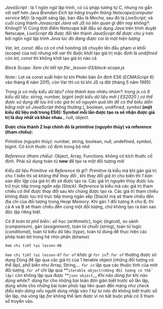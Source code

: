 <!-- 1. JavaScript là gì? -->

_JavaScript_ : là 1 ngôn ngữ lập trình, có cú pháp tương tự C, nhưng nó gần với self hơn Java
_Brendan Eich tại hãng truyền thông Netscape(computer service Mỹ)_: là người sáng lập, ban đầu là _Mocha_, sau đó là _LiveScript_, và cuối cùng thành _Javascript_
_Java với JS nó liên quan gì đến nay không?_: Không!!! Vì Cùng thời điểm _Netscape_ bắt đầu sử dụng _Java_ trên trình duyệt Netscape, _LiveScript_ đã được đổi tên thành _JavaScript_ _để được chú ý_ hơn bởi ngôn ngữ lập trình _Java lúc đó đang được coi là một hiện tượng_

<!-- 3. Hoisting, Block Scope và Khai báo biến: Var, Let, Const trong JavaScript -->

_Var, let, const_: đều có cơ chế hoisting (di chuyển lến đầu phạm vi khối (scope) của nó) nhưng với _var_ thì được khởi tạo giá trị mặc định là _undifined_ còn _let, const_ thì không khởi tạo giá trị nào cả

_Block Scope_: _Xem chi tiết tại file \_lesson-03/block-scope.js_

_Note:_: Let và const xuất hiện từ khi Phiên bản ổn định ES6 (_ECMAScript 6_) vào tháng 6 năm 2015, còn Var thì có từ khi JS ra đời (tháng 5 năm 1995)

<!-- 4. Những kiểu dữ liệu cốt lõi quan trọng: Primitive (nguyên thủy) & Reference (tham chiếu) -->

_Trong js có mấy kiểu dữ liệu? chia thành bao nhiêu nhóm?_: trong js có _8 kiểu dữ liệu_:
string,
number,
bigint (_một kiểu dữ liệu mới ( ES2020 ) có thể được sử dụng để lưu trữ các giá trị số nguyên quá lớn để có thể biểu diễn bằng một số JavaScript thông thường._),
boolean,
undifined,
symbol **(một kiểu dữ liệu mới trong ES6): Symbol mỗi lần được tạo ra sẽ nhận được giá trị là duy nhất và khác nhau.**,
null,
object.

**Được chia thành 2 loại chính đó là primitive (nguyên thủy) và reference (tham chiếu):**

_Primitive (nguyên thủy)_: number, string, boolean, null, undefined, symbol, bigint. Có kích thước cố định trong bộ nhớ

_Reference (tham chiếu)_: Object, Array, Functions. không có kích thước cố định. Phải sử dụng toán từ **new** để tạo ra một đối tượng mới

_Kiểu dữ liệu Primitive và Reference là gì?_:
_Primitive_ là kiểu mà khi gán giá trị cho 1 biến thì sẽ _không thể thay đổi_ , khi _thay đổi giá trị_ cho biến thì _1 bản sao độc lập_ của giá trị đó sẽ được tạo ra. Các giá trị nguyên thủy được lưu trữ trực tiếp trong _ngăn xếp (Stack)_.
_Reference_ là kiểu mà các giá trị tham chiếu _có thể được thay đổi_ sau khi chúng được tạo ra. Các giá trị tham chiếu không được lưu trữ trực tiếp trong ngăn xếp (Stack) mà sẽ tham chiếu đến địa chỉ của đối tượng trong _Heap Memory_. Khi gán 1 đối tượng A cho B, thì cả A và B sẽ tham chiếu đến cùng một đối tượng, chứ không tạo ra bản sao độc lập riêng biệt.

<!-- 5. Toán tử -->

_Có 8 toán tử phổ biến:_: số học (_arithmetic_), logic (_logical_), so sánh (_comparison_), gán (_assignment_), toán tử chuỗi (_string_), toán tử logic (_conditional_), toán tử kiểu dữ liệu (_type_), toán tử dùng để thực hiện các phép toán bit trong hệ nhịn phân (_bitwise_)

<!-- 6. if, else, switch / case-->

`Xem chi tiết tại lesson-06`

<!-- 7. Các loại vòng lặp: For, While, Do-While, For In, For-Of  -->

`Xem chi tiết tại lesson-07`
_`for of` khác gì `for in`?_: _`for of`_ thường được sử dụng Dùng để lập qua các giá trị của 1 iterable object (những đối tượng có thể lặp), phổ biến như Array, String,... _`for in`_ lặp qua các thuộc tính của môt đối tượng.
_`for of`_ chỉ lặp qua **`iterable object(những đối tượng có thể lặp)` còn không lặp qua được **`json object`\_\_
_Khi nào dùng for khi nào dùng while?_: dùng for cho những bài toán đơn giản biết trước số lần lặp, dùng while cho những bài toán phức tạp liên quan đến mảng như _check điều kiện dừng nếu người dùng nhập vào 1 ký tự nào đó_ không biết trước số lần lặp, mà vòng lặp _for_ không thể làm được vì nó bắt buộc phải có 3 tham số truyền vào.
